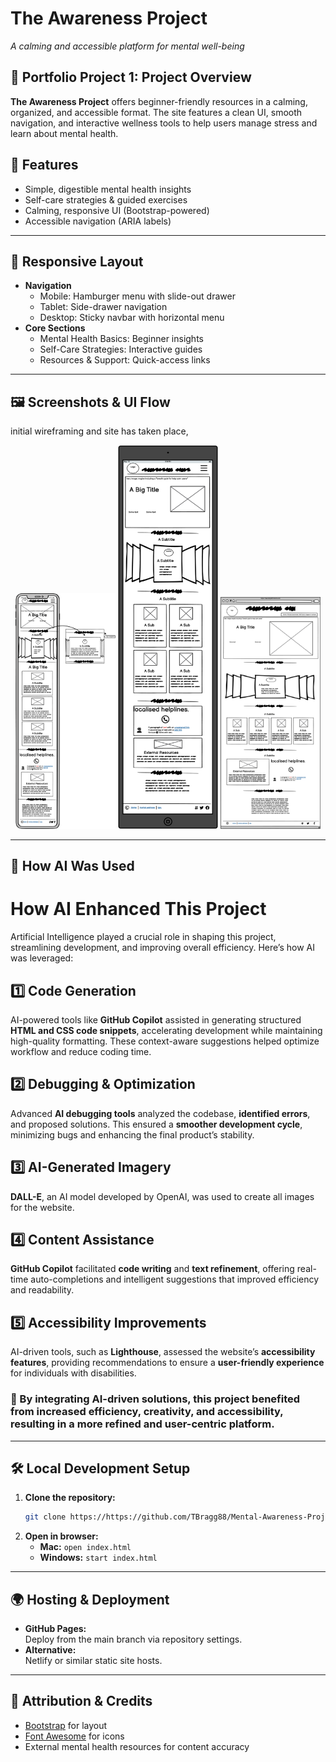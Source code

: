 # The Awareness Project

_A calming and accessible platform for mental well-being_

## 📝 Portfolio Project 1: Project Overview

**The Awareness Project** offers beginner-friendly resources in a calming, organized, and accessible format. The site features a clean UI, smooth navigation, and interactive wellness tools to help users manage stress and learn about mental health.

## 🌟 Features

-   Simple, digestible mental health insights
-   Self-care strategies & guided exercises
-   Calming, responsive UI (Bootstrap-powered)
-   Accessible navigation (ARIA labels)

---

## 📐 Responsive Layout

-   **Navigation**
    -   Mobile: Hamburger menu with slide-out drawer
    -   Tablet: Side-drawer navigation
    -   Desktop: Sticky navbar with horizontal menu
-   **Core Sections**
    -   Mental Health Basics: Beginner insights
    -   Self-Care Strategies: Interactive guides
    -   Resources & Support: Quick-access links

---

## 🖼️ Screenshots & UI Flow

initial wireframing and site has taken place,

<div align="center">
  <img src="./Wireframes/MHMWF1.png" alt="Mobile Wireframe" width="160"/>
  <img src="./Wireframes/MHTWF1.png" alt="Tablet Wireframe" width="160"/>
  <img src="./Wireframes/MHPCWF1.png" alt="Desktop Wireframe" width="160"/>
</div>

---

## 🚀 How AI Was Used

# How AI Enhanced This Project

Artificial Intelligence played a crucial role in shaping this project, streamlining development, and improving overall efficiency. Here’s how AI was leveraged:

## 1️⃣ Code Generation

AI-powered tools like **GitHub Copilot** assisted in generating structured **HTML and CSS code snippets**, accelerating development while maintaining high-quality formatting. These context-aware suggestions helped optimize workflow and reduce coding time.

## 2️⃣ Debugging & Optimization

Advanced **AI debugging tools** analyzed the codebase, **identified errors**, and proposed solutions. This ensured a **smoother development cycle**, minimizing bugs and enhancing the final product’s stability.

## 3️⃣ AI-Generated Imagery

**DALL-E**, an AI model developed by OpenAI, was used to create all images for the website.

## 4️⃣ Content Assistance

**GitHub Copilot** facilitated **code writing** and **text refinement**, offering real-time auto-completions and intelligent suggestions that improved efficiency and readability.

## 5️⃣ Accessibility Improvements

AI-driven tools, such as **Lighthouse**, assessed the website’s **accessibility features**, providing recommendations to ensure a **user-friendly experience** for individuals with disabilities.

### 🔹 By integrating AI-driven solutions, this project benefited from increased **efficiency, creativity, and accessibility**, resulting in a more refined and user-centric platform.

---

## 🛠️ Local Development Setup

1. **Clone the repository:**
    ```bash
    git clone https://https://github.com/TBragg88/Mental-Awareness-Project
    ```
2. **Open in browser:**
    - **Mac:** `open index.html`
    - **Windows:** `start index.html`

---

## 🌍 Hosting & Deployment

-   **GitHub Pages:**  
    Deploy from the main branch via repository settings.
-   **Alternative:**  
    Netlify or similar static site hosts.

---

## 📜 Attribution & Credits

-   [Bootstrap](https://getbootstrap.com/) for layout
-   [Font Awesome](https://fontawesome.com/) for icons
-   External mental health resources for content accuracy
